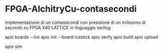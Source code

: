 # FPGA-AlchitryCu-contasecondi
Implementazione di un contasecondi con presisione di un millesimo di secondo su FPGA X40 LATTICE in linguaggio verilog


apio boards --list
apio init --board icestick
apio verify
apio build
apio upload

apio sim
